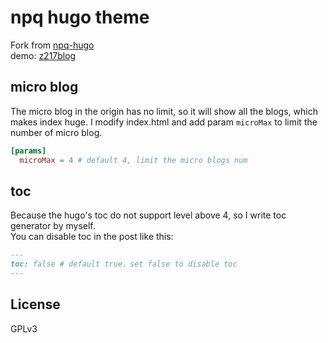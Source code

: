 # npq hugo theme

Fork from [npq-hugo](https://github.com/saadsolimanxyz/npqhugo)  
demo: [z217blog](https://z217blog.cn)

## micro blog

The micro blog in the origin has no limit, so it will show all the blogs, which makes index huge. I modify index.html and add param `microMax` to limit the number of micro blog.

```toml
[params]
  microMax = 4 # default 4, limit the micro blogs num
```

## toc

Because the hugo's toc do not support level above 4, so I write toc generator by myself.  
You can disable toc in the post like this:

```md
---
toc: false # default true，set false to disable toc
---
```

## License
GPLv3
